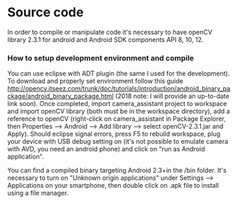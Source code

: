 # Source code

In order to compile or manipulate code it's necessary to have openCV library 2.3.1 for android and Android SDK components API 8, 10, 12.

### How to setup development environment and compile

You can use eclipse with ADT plugin (the same I used for the development). To download and properly set environment follow this guide http://opencv.itseez.com/trunk/doc/tutorials/introduction/android_binary_package/android_binary_package.html (2018 note: I will provide an up-to-date link soon).
Once completed, import camera_assistant project to workspace and import openCV library (both must be in the workspace directory), add a reference to openCV (right-click on camera_assistant in Package Explorer, then Properties --> Android --> Add library --> select openCV-2.3.1.jar and Apply). Should eclipse signal errors, press F5 to rebuild workspace, plug your device with USB debug setting on (it's not possible to emulate camera with AVD, you need an android phone) and click on "run as Android application".

You can find a compiled binary targeting Android 2.3+in the /bin folder. It's necessary to turn on "Unknown origin applications" under Settings --> Applications on your smartphone, then double click on .apk file to install using a file manager.